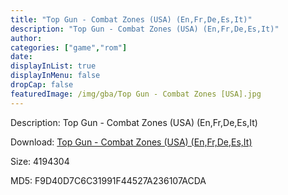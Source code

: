 ```yaml
---
title: "Top Gun - Combat Zones (USA) (En,Fr,De,Es,It)"
description: "Top Gun - Combat Zones (USA) (En,Fr,De,Es,It)"
author: 
categories: ["game","rom"]
date: 
displayInList: true
displayInMenu: false
dropCap: false
featuredImage: /img/gba/Top Gun - Combat Zones [USA].jpg
---
```


Description: Top Gun - Combat Zones (USA) (En,Fr,De,Es,It)

Download: <a style="text-decoration:underline;" href="https://mega.nz/#!bD42XQjI!gf3dEGGXwbv6bGWUxUV9I-gyy9PTC4HMaLUV-q4iM8g" target = "_blank" rel = "nofollow" > Top Gun - Combat Zones (USA) (En,Fr,De,Es,It)</a>

Size: 4194304

MD5: F9D40D7C6C31991F44527A236107ACDA

